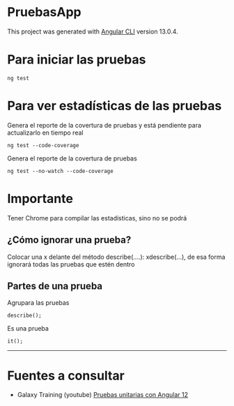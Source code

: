 # PruebasApp

This project was generated with [Angular CLI](https://github.com/angular/angular-cli) version 13.0.4.

# Para iniciar las pruebas
```
ng test
```

# Para ver estadísticas de las pruebas

Genera el reporte de la covertura de pruebas y está pendiente para actualizarlo en tiempo real
```
ng test --code-coverage
```

Genera el reporte de la covertura de pruebas
```
ng test --no-watch --code-coverage
```

# Importante
Tener Chrome para compilar las estadísticas, sino no se podrá

## ¿Cómo ignorar una prueba?
Colocar una x delante del método describe(....): xdescribe(...), de esa forma ignorará todas las pruebas
que estén dentro


## Partes de una prueba
Agrupara las pruebas
```
describe();
```

Es una prueba
```
it();
```

--- 

# Fuentes a consultar
- Galaxy Training (youtube) [Pruebas unitarias con Angular 12](https://www.youtube.com/watch?v=tiIqfNVvsHc)